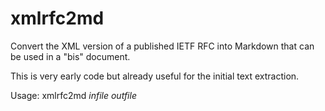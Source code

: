# xmlrfc2md

Convert the XML version of a published IETF RFC into Markdown that can be used in a "bis" document.

This is very early code but already useful for the initial text extraction.

Usage: xmlrfc2md *infile* *outfile*
